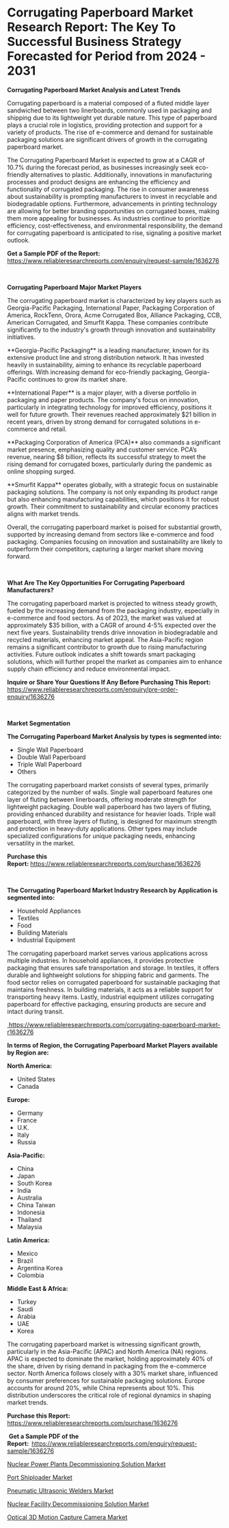 <p><h1>Corrugating Paperboard Market Research Report: The Key To Successful Business Strategy Forecasted for Period from 2024 - 2031</h1></p><p><strong>Corrugating Paperboard Market Analysis and Latest Trends</strong></p>
<p><p>Corrugating paperboard is a material composed of a fluted middle layer sandwiched between two linerboards, commonly used in packaging and shipping due to its lightweight yet durable nature. This type of paperboard plays a crucial role in logistics, providing protection and support for a variety of products. The rise of e-commerce and demand for sustainable packaging solutions are significant drivers of growth in the corrugating paperboard market.</p><p>The Corrugating Paperboard Market is expected to grow at a CAGR of 10.7% during the forecast period, as businesses increasingly seek eco-friendly alternatives to plastic. Additionally, innovations in manufacturing processes and product designs are enhancing the efficiency and functionality of corrugated packaging. The rise in consumer awareness about sustainability is prompting manufacturers to invest in recyclable and biodegradable options. Furthermore, advancements in printing technology are allowing for better branding opportunities on corrugated boxes, making them more appealing for businesses. As industries continue to prioritize efficiency, cost-effectiveness, and environmental responsibility, the demand for corrugating paperboard is anticipated to rise, signaling a positive market outlook.</p></p>
<p><strong>Get a Sample PDF of the Report:&nbsp;</strong> <a href="https://www.reliableresearchreports.com/enquiry/request-sample/1636276?utm_campaign=12&utm_medium=2&utm_source=Github&utm_content=ia&utm_term=07122024&utm_id=corrugating-paperboard">https://www.reliableresearchreports.com/enquiry/request-sample/1636276</a></p>
<p>&nbsp;</p>
<p><strong>Corrugating Paperboard Major Market Players</strong></p>
<p><p>The corrugating paperboard market is characterized by key players such as Georgia-Pacific Packaging, International Paper, Packaging Corporation of America, RockTenn, Orora, Acme Corrugated Box, Alliance Packaging, CCB, American Corrugated, and Smurfit Kappa. These companies contribute significantly to the industry's growth through innovation and sustainability initiatives.</p><p>**Georgia-Pacific Packaging** is a leading manufacturer, known for its extensive product line and strong distribution network. It has invested heavily in sustainability, aiming to enhance its recyclable paperboard offerings. With increasing demand for eco-friendly packaging, Georgia-Pacific continues to grow its market share.</p><p>**International Paper** is a major player, with a diverse portfolio in packaging and paper products. The company's focus on innovation, particularly in integrating technology for improved efficiency, positions it well for future growth. Their revenues reached approximately $21 billion in recent years, driven by strong demand for corrugated solutions in e-commerce and retail.</p><p>**Packaging Corporation of America (PCA)** also commands a significant market presence, emphasizing quality and customer service. PCA’s revenue, nearing $8 billion, reflects its successful strategy to meet the rising demand for corrugated boxes, particularly during the pandemic as online shopping surged.</p><p>**Smurfit Kappa** operates globally, with a strategic focus on sustainable packaging solutions. The company is not only expanding its product range but also enhancing manufacturing capabilities, which positions it for robust growth. Their commitment to sustainability and circular economy practices aligns with market trends.</p><p>Overall, the corrugating paperboard market is poised for substantial growth, supported by increasing demand from sectors like e-commerce and food packaging. Companies focusing on innovation and sustainability are likely to outperform their competitors, capturing a larger market share moving forward.</p></p>
<p>&nbsp;</p>
<p><strong>What Are The Key Opportunities For Corrugating Paperboard Manufacturers?</strong></p>
<p><p>The corrugating paperboard market is projected to witness steady growth, fueled by the increasing demand from the packaging industry, especially in e-commerce and food sectors. As of 2023, the market was valued at approximately $35 billion, with a CAGR of around 4-5% expected over the next five years. Sustainability trends drive innovation in biodegradable and recycled materials, enhancing market appeal. The Asia-Pacific region remains a significant contributor to growth due to rising manufacturing activities. Future outlook indicates a shift towards smart packaging solutions, which will further propel the market as companies aim to enhance supply chain efficiency and reduce environmental impact.</p></p>
<p><strong>Inquire or Share Your Questions If Any Before Purchasing This Report:</strong> <a href="https://www.reliableresearchreports.com/enquiry/pre-order-enquiry/1636276?utm_campaign=12&utm_medium=2&utm_source=Github&utm_content=ia&utm_term=07122024&utm_id=corrugating-paperboard">https://www.reliableresearchreports.com/enquiry/pre-order-enquiry/1636276</a></p>
<p>&nbsp;</p>
<p><strong>Market Segmentation</strong></p>
<p><strong>The Corrugating Paperboard Market Analysis by types is segmented into:</strong></p>
<p><ul><li>Single Wall Paperboard</li><li>Double Wall Paperboard</li><li>Triple Wall Paperboard</li><li>Others</li></ul></p>
<p><p>The corrugating paperboard market consists of several types, primarily categorized by the number of walls. Single wall paperboard features one layer of fluting between linerboards, offering moderate strength for lightweight packaging. Double wall paperboard has two layers of fluting, providing enhanced durability and resistance for heavier loads. Triple wall paperboard, with three layers of fluting, is designed for maximum strength and protection in heavy-duty applications. Other types may include specialized configurations for unique packaging needs, enhancing versatility in the market.</p></p>
<p><strong>Purchase this Report:&nbsp;</strong><a href="https://www.reliableresearchreports.com/purchase/1636276?utm_campaign=12&utm_medium=2&utm_source=Github&utm_content=ia&utm_term=07122024&utm_id=corrugating-paperboard">https://www.reliableresearchreports.com/purchase/1636276</a></p>
<p>&nbsp;</p>
<p><strong>The Corrugating Paperboard Market Industry Research by Application is segmented into:</strong></p>
<p><ul><li>Household Appliances</li><li>Textiles</li><li>Food</li><li>Building Materials</li><li>Industrial Equipment</li></ul></p>
<p><p>The corrugating paperboard market serves various applications across multiple industries. In household appliances, it provides protective packaging that ensures safe transportation and storage. In textiles, it offers durable and lightweight solutions for shipping fabric and garments. The food sector relies on corrugated paperboard for sustainable packaging that maintains freshness. In building materials, it acts as a reliable support for transporting heavy items. Lastly, industrial equipment utilizes corrugating paperboard for effective packaging, ensuring products are secure and intact during transit.</p></p>
<p><a href="https://www.reliableresearchreports.com/corrugating-paperboard-market-r1636276?utm_campaign=12&utm_medium=2&utm_source=Github&utm_content=ia&utm_term=07122024&utm_id=corrugating-paperboard">&nbsp;https://www.reliableresearchreports.com/corrugating-paperboard-market-r1636276</a></p>
<p><strong>In terms of Region, the Corrugating Paperboard Market Players available by Region are:</strong></p>
<p>
    <p> <strong> North America: </strong>
        <ul>
            <li>United States</li>
            <li>Canada</li>
        </ul>
        </p> 
    <p> <strong> Europe: </strong>
        <ul>
            <li>Germany</li>
            <li>France</li>
            <li>U.K.</li>
            <li>Italy</li>
            <li>Russia</li>
        </ul>
        </p> 
    <p> <strong> Asia-Pacific: </strong>
        <ul>
            <li>China</li>
            <li>Japan</li>
            <li>South Korea</li>
            <li>India</li>
            <li>Australia</li>
            <li>China Taiwan</li>
            <li>Indonesia</li>
            <li>Thailand</li>
            <li>Malaysia</li>
        </ul>
        </p> 
    <p> <strong> Latin America: </strong>
        <ul>
            <li>Mexico</li>
            <li>Brazil</li>
            <li>Argentina Korea</li>
            <li>Colombia</li>
        </ul>
        </p> 
    <p> <strong> Middle East & Africa: </strong>
        <ul>
            <li>Turkey</li>
            <li>Saudi</li>
            <li>Arabia</li>
            <li>UAE</li>
            <li>Korea</li>
        </ul>
    </p>
    </p>
<p><p>The corrugating paperboard market is witnessing significant growth, particularly in the Asia-Pacific (APAC) and North America (NA) regions. APAC is expected to dominate the market, holding approximately 40% of the share, driven by rising demand in packaging from the e-commerce sector. North America follows closely with a 30% market share, influenced by consumer preferences for sustainable packaging solutions. Europe accounts for around 20%, while China represents about 10%. This distribution underscores the critical role of regional dynamics in shaping market trends.</p></p>
<p><strong>Purchase this Report: </strong><a href="https://www.reliableresearchreports.com/purchase/1636276?utm_campaign=12&utm_medium=2&utm_source=Github&utm_content=ia&utm_term=07122024&utm_id=corrugating-paperboard">https://www.reliableresearchreports.com/purchase/1636276</a></p>
<p>&nbsp;<strong>Get a Sample PDF of the Report:&nbsp;&nbsp;</strong><a href="https://www.reliableresearchreports.com/enquiry/request-sample/1636276?utm_campaign=12&utm_medium=2&utm_source=Github&utm_content=ia&utm_term=07122024&utm_id=corrugating-paperboard">https://www.reliableresearchreports.com/enquiry/request-sample/1636276</a></p>
<p><strong></strong></p>
<p><p><a href="https://www.linkedin.com/pulse/th-score-market-0ptye?utm_campaign=12&utm_medium=2&utm_source=Github&utm_content=ia&utm_term=07122024&utm_id=corrugating-paperboard">Nuclear Power Plants Decommissioning Solution Market</a></p><p><a href="https://github.com/GenaGaines34/Market-Research-Report-List-1/blob/main/port-shiploader-market.md?utm_campaign=12&utm_medium=2&utm_source=Github&utm_content=ia&utm_term=07122024&utm_id=corrugating-paperboard">Port Shiploader Market</a></p><p><a href="https://github.com/JakirUddin511/Market-Research-Report-List-1/blob/main/pneumatic-ultrasonic-welders-market.md?utm_campaign=12&utm_medium=2&utm_source=Github&utm_content=ia&utm_term=07122024&utm_id=corrugating-paperboard">Pneumatic Ultrasonic Welders Market</a></p><p><a href="https://www.linkedin.com/pulse/th-score-market-0ptye?utm_campaign=12&utm_medium=2&utm_source=Github&utm_content=ia&utm_term=07122024&utm_id=corrugating-paperboard">Nuclear Facility Decommissioning Solution Market</a></p><p><a href="https://issuu.com/reportprime-2/docs/optical-3d-motion-capture-camera-market-size-2030.?utm_campaign=12&utm_medium=2&utm_source=Github&utm_content=ia&utm_term=07122024&utm_id=corrugating-paperboard">Optical 3D Motion Capture Camera Market</a></p></p>